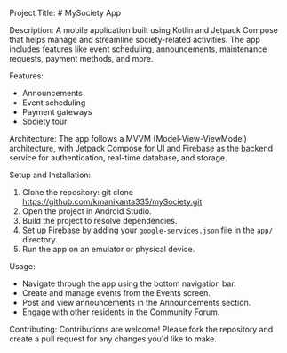 Project Title: # MySociety App

Description:
A mobile application built using Kotlin and Jetpack Compose that helps manage and streamline society-related activities. The app includes features like event scheduling, announcements, maintenance requests, payment methods, and more.

Features:
- Announcements 
- Event scheduling 
- Payment gateways
- Society tour

Architecture:
The app follows a MVVM (Model-View-ViewModel) architecture, with Jetpack Compose for UI and Firebase as the backend service for authentication, real-time database, and storage.

Setup and Installation:
1. Clone the repository:
git clone https://github.com/kmanikanta335/mySociety.git
2. Open the project in Android Studio.
3. Build the project to resolve dependencies.
4. Set up Firebase by adding your `google-services.json` file in the `app/` directory.
5. Run the app on an emulator or physical device.

Usage:
- Navigate through the app using the bottom navigation bar.
- Create and manage events from the Events screen.
- Post and view announcements in the Announcements section.
- Engage with other residents in the Community Forum.

Contributing:
Contributions are welcome! Please fork the repository and create a pull request for any changes you'd like to make.



  

